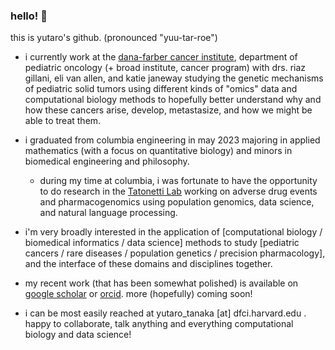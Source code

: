 ### hello! 👋

this is yutaro's github. (pronounced "yuu-tar-roe") 

- i currently work at the [dana-farber cancer institute](https://vanallenlab.dana-farber.org/), department of pediatric oncology (+ broad institute, cancer program) with drs. riaz gillani, eli van allen, and katie janeway studying the genetic mechanisms of pediatric solid tumors using different kinds of "omics" data and computational biology methods to hopefully better understand why and how these cancers arise, develop, metastasize, and how we might be able to treat them.
- i graduated from columbia engineering in may 2023 majoring in applied mathematics (with a focus on quantitative biology) and minors in biomedical engineering and philosophy.
  - during my time at columbia, i was fortunate to have the opportunity to do research in the [Tatonetti Lab](https://tatonettilab.org) working on adverse drug events and pharmacogenomics using population genomics, data science, and natural language processing. 

- i'm very broadly interested in the application of [computational biology / biomedical informatics / data science] methods to study [pediatric cancers / rare diseases / population genetics / precision pharmacology], and the interface of these domains and disciplines together.
- my recent work (that has been somewhat polished) is available on [google scholar](https://scholar.google.com/citations?user=w7241CQAAAAJ&hl=en) or [orcid](https://orcid.org/0009-0004-1060-7065). more (hopefully) coming soon!
- i can be most easily reached at yutaro_tanaka [at] dfci.harvard.edu . happy to collaborate, talk anything and everything computational biology and data science!

